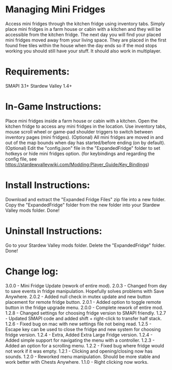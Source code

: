 # Managing Mini Fridges
Access mini fridges through the kitchen fridge using inventory tabs. Simply place mini fridges in a farm house or cabin with a kitchen and they will be accessible from the kitchen fridge. The next day you will find your placed mini fridges moved away from your living space. They are placed in the first found free tiles within the house when the day ends so if the mod stops working you should still have your stuff. It should also work in multiplayer.


# Requirements:
SMAPI 3.1+
Stardew Valley 1.4+

# In-Game Instructions:
Place mini fridges inside a farm house or cabin with a kitchen.
Open the kitchen fridge to access any mini fridges in the location.
Use inventory tabs, mouse scroll wheel or game-pad shoulder triggers to switch between inventory pages (mini fridges).
(Optional) All mini fridges are moved in and out of the map bounds when day has started/before ending (on by default).
(Optional) Edit the "config.json" file in the "ExpandedFridge" folder to set hotkeys or hide mini fridges option.
(for keybindings and regarding the config file, see https://stardewvalleywiki.com/Modding:Player_Guide/Key_Bindings)

# Install Instructions:
Download and extract the "Expanded Fridge Files" zip file into a new folder.
Copy the "ExpandedFridge" folder from the new folder into your Stardew Valley mods folder.
Done!

# Uninstall Instructions:
Go to your Stardew Valley mods folder.
Delete the "ExpandedFridge" folder.
Done!


# Change log:
3.0.0 ﻿- Mini Fridge Update (rework of entire mod).
2.0.3 ﻿- Changed from day to save events in fridge manipulation. Hopefully solves problems with Save Anywhere.
2.0.2 ﻿- Added null check in mutex update and new button placement for remote fridge button.
2.0.1 ﻿- Added option to toggle remote button in the fridge upgrade menu.
2.0.0 ﻿- Complete rework of entire mod.
1.2.8 ﻿- Changed settings for choosing fridge version to SMAPI friendly.
1.2.7 ﻿- Updated SMAPI code and added shift + right-click to transfer half stack.
1.2.6 ﻿- Fixed bug on mac with new settings file not being read.
1.2.5 ﻿- Escape key can be used to close the fridge and new system for choosing fridge version.
1.2.4 ﻿- Extra, Added Extra Large Fridge version.
1.2.4 ﻿- Added simple support for navigating the menu with a controller.
1.2.3 ﻿- Added an option for a scrolling menu.
1.2.2 ﻿- Fixed bug where fridge would not work if it was empty.
1.2.1 ﻿- Clicking and opening/closing now has sounds.
1.2.0 ﻿- Reworked menu manipulation. Should be more stable and work better with Chests Anywhere.
1.1.0  ﻿- Right clicking now works.